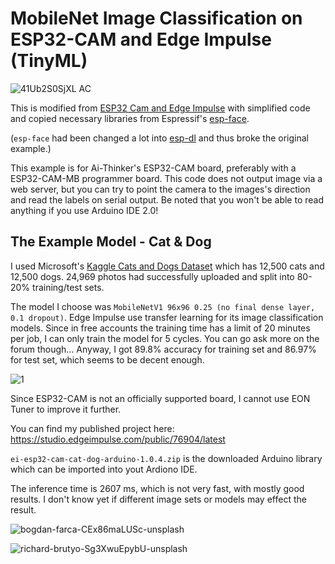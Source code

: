 # MobileNet Image Classification on ESP32-CAM and Edge Impulse (TinyML)

![41Ub2S0SjXL _AC_](https://user-images.githubusercontent.com/44191076/153631624-e13576b3-b440-4cd0-8a42-fd29cbe25a2d.jpg)

This is modified from [ESP32 Cam and Edge Impulse](https://github.com/edgeimpulse/example-esp32-cam) with simplified code and copied necessary libraries from Espressif's [esp-face](https://github.com/Yuri-R-Studio/esp-face).

(```esp-face``` had been changed a lot into [esp-dl](https://github.com/espressif/esp-dl) and thus broke the original example.)

This example is for Ai-Thinker's ESP32-CAM board, preferably with a ESP32-CAM-MB programmer board. This code does not output image via a web server, but you can try to point the camera to the images's direction and read the labels on serial output. Be noted that you won't be able to read anything if you use Arduino IDE 2.0!

## The Example Model - Cat & Dog

I used Microsoft's [Kaggle Cats and Dogs Dataset](https://www.microsoft.com/en-us/download/details.aspx?id=54765) which has 12,500 cats and 12,500 dogs. 24,969 photos had successfully uploaded and split into 80-20% training/test sets.

The model I choose was ```MobileNetV1 96x96 0.25 (no final dense layer, 0.1 dropout)```. Edge Impulse use transfer learning for its image classification models. Since in free accounts the training time has a limit of 20 minutes per job, I can only train the model for 5 cycles. You can go ask more on the forum though... Anyway, I got 89.8% accuracy for training set and 86.97% for test set, which seems to be decent enough.

![1](https://user-images.githubusercontent.com/44191076/153631673-96b90c0b-5745-43b9-9e5f-9a426d8bfe61.png)

Since ESP32-CAM is not an officially supported board, I cannot use EON Tuner to improve it further.

You can find my published project here: https://studio.edgeimpulse.com/public/76904/latest

```ei-esp32-cam-cat-dog-arduino-1.0.4.zip``` is the downloaded Arduino library which can be imported into yout Ardiono IDE.

The inference time is 2607 ms, which is not very fast,  with mostly good results. I don't know yet if different image sets or models may effect the result.

![bogdan-farca-CEx86maLUSc-unsplash](https://user-images.githubusercontent.com/44191076/153636524-9b2edab9-7c50-4aa1-9d6e-74477d67011f.jpg)

![richard-brutyo-Sg3XwuEpybU-unsplash](https://user-images.githubusercontent.com/44191076/153636561-16f7fb47-dcfc-4988-8772-85dcc5acfdac.jpg)
